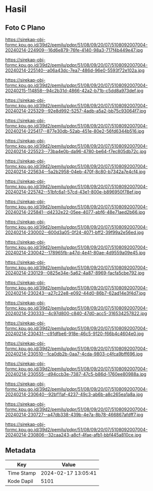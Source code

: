 # Hasil

## Foto C Plano

https://sirekap-obj-formc.kpu.go.id/39d2/pemilu/pdpr/51/08/09/20/07/5108092007004-20240214-224909--16d6e879-76fe-4140-98a3-717f4b449e47.jpg

https://sirekap-obj-formc.kpu.go.id/39d2/pemilu/pdpr/51/08/09/20/07/5108092007004-20240214-225140--a06a43dc-7ea7-486d-96e0-5593f72e102a.jpg

https://sirekap-obj-formc.kpu.go.id/39d2/pemilu/pdpr/51/08/09/20/07/5108092007004-20240215-114858--94c2b31d-4866-42a2-b71b-c5dd8a973def.jpg

https://sirekap-obj-formc.kpu.go.id/39d2/pemilu/pdpr/51/08/09/20/07/5108092007004-20240214-225329--92e8d992-5257-4adb-a5a2-bb75c93064f7.jpg

https://sirekap-obj-formc.kpu.go.id/39d2/pemilu/pdpr/51/08/09/20/07/5108092007004-20240214-225417--877e30db-52ab-451e-80e2-56fd6344b516.jpg

https://sirekap-obj-formc.kpu.go.id/39d2/pemilu/pdpr/51/08/09/20/07/5108092007004-20240214-225523--73ba4e0b-da96-4780-be64-f7ec805db72c.jpg

https://sirekap-obj-formc.kpu.go.id/39d2/pemilu/pdpr/51/08/09/20/07/5108092007004-20240214-225634--5a2b2958-04eb-470f-8c80-b7342a7e4cf4.jpg

https://sirekap-obj-formc.kpu.go.id/39d2/pemilu/pdpr/51/08/09/20/07/5108092007004-20240214-225742--51bfc6a1-57cd-43e1-800e-b896950f78ef.jpg

https://sirekap-obj-formc.kpu.go.id/39d2/pemilu/pdpr/51/08/09/20/07/5108092007004-20240214-225841--d4232e22-05ee-4077-abf6-48e71aed2b66.jpg

https://sirekap-obj-formc.kpu.go.id/39d2/pemilu/pdpr/51/08/09/20/07/5108092007004-20240214-230002--600d3a05-0f24-4071-bff2-39f99a2e56ed.jpg

https://sirekap-obj-formc.kpu.go.id/39d2/pemilu/pdpr/51/08/09/20/07/5108092007004-20240214-230042--178965fb-a47d-4e41-80ae-4d9559a09e45.jpg

https://sirekap-obj-formc.kpu.go.id/39d2/pemilu/pdpr/51/08/09/20/07/5108092007004-20240214-230129--0825e34e-5a62-4a87-8969-facfa5cbe792.jpg

https://sirekap-obj-formc.kpu.go.id/39d2/pemilu/pdpr/51/08/09/20/07/5108092007004-20240214-230243--a27c22e8-e092-44d0-86b7-62ad14e3f4d7.jpg

https://sirekap-obj-formc.kpu.go.id/39d2/pemilu/pdpr/51/08/09/20/07/5108092007004-20240214-230333--4c97d800-c840-47d0-acc5-316534257822.jpg

https://sirekap-obj-formc.kpu.go.id/39d2/pemilu/pdpr/51/08/09/20/07/5108092007004-20240214-230431--c91dfbe6-918e-46c5-9120-f66b4c4604e0.jpg

https://sirekap-obj-formc.kpu.go.id/39d2/pemilu/pdpr/51/08/09/20/07/5108092007004-20240214-230510--1ca0db2b-0aa7-4cda-9803-c4fca9bff696.jpg

https://sirekap-obj-formc.kpu.go.id/39d2/pemilu/pdpr/51/08/09/20/07/5108092007004-20240214-230555--d94ccb3e-7387-47c5-b86d-1760ee80988a.jpg

https://sirekap-obj-formc.kpu.go.id/39d2/pemilu/pdpr/51/08/09/20/07/5108092007004-20240214-230640--92bf11af-4237-49c3-ab6b-a8c265ea1a8a.jpg

https://sirekap-obj-formc.kpu.go.id/39d2/pemilu/pdpr/51/08/09/20/07/5108092007004-20240214-230727--a47db338-439b-4e7a-8b78-466867afdff7.jpg

https://sirekap-obj-formc.kpu.go.id/39d2/pemilu/pdpr/51/08/09/20/07/5108092007004-20240214-230806--32caa243-a8cf-4fae-afb1-bbf445a810ce.jpg


## Metadata

| Key        | Value               |
| ---------- | ------------------- |
| Time Stamp | 2024-02-17 13:05:41 |
| Kode Dapil | 5101                |



